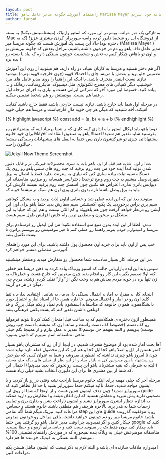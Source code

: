 ```yaml
---
layout: post
title: راهنمای آموزشی چگونه مدیر عامل یاهو Marissa Mayer را به خانه خود ببریم
author: farzad
---
```

به تازگی یک خبر خوانده بودم در این مورد که استیو وازنیاک (میشناسینش دیگه!) یه  بسته iMac از فروشگاه  اپل رو شخصا دلیور کرده واسه سورپرایز کردن مشتری عزیز! (که یه دختره بود) حالا این پست یک آموزش هست که چگونه مریسا میر (Marissa Mayer ) مدیر عامل داف یاهو رو دم در خونمون داشته باشیم، مراحل بعدش که چگونه ببریمش تو و اون تو باهاش چیکار کنیم به تلاش و شخصیت خودتون بستگی داره که بیاد یا بسته رو بده بره (:

اگر هم دختر هستید و مریسا به کارتان نمیاد، دو راه دارید، هم میتونید از روی این آموزش تضمینی جلو برید و بعدش با مریسا چای یا احتمالا قهوه (چون خارجیه قهوه بهتره) بنوشید نیازی نیست اینقدر منحرف باشید. یا اینکه این راهنما را روی مدیر عامل های مرد خوشتیپ دیگر کمپانی های مطرح تکنولوژی مثل فیسبوک، مایکروسافت، رهاتک و … پیاده کنید. خصوصا این مورد آخر که شرکتی ایرانی هست و نیازی به اجرای مرحله اول راهنما هم نیست. موفقیتش رو هم شخصا تضمین میکنم.

در مرحله اول شما باید خارج باشید، نیازی نیست خارجی باشید فقط خارج باشید کفایت میکنه. آخه شنیدید که میگن هر چی خوبه مالِ خارجیاست و مریسا هم خیلی خوبه!

{% highlight javascript %}
const add = (a, b) => a + b
{% endhighlight %}

دوما یاهو باید لوکال استور راه اندازی کنه، کاری که از شما برمیاد اینه که پیشنهادش رو برای خود خانوم Mayer بفرستید شاید تقدیر هم شدید! احتمالا یاهو یه صندوق انتقادات پیشنهاداتی چیزی تو شرکتشون دارن پس حتما به ایمیل های پیشنهادات رسیدگی میشه! خیالتون راحت.

![Jekyll Now Theme Screenshot](https://d2sis3lil8ndrq.cloudfront.net/screencasts/46e215cd-2eb3-4cf0-b699-713977a2b644.png "Jekyll Now Theme Screenshot")

بعد از اون، شاید هم قبل از اون یاهو باید یه سری محصولات فیزیکی تر و قابل دلیور شدن تولید کنه! ایده خود من چت روم برقیه که چت روم های سنتی یاهو رو روی یک دستگاه شبیه تبلت پیاده سازی کنن که نیازی به اینترنت نداره فقط با اتصال به برق شهری وصل میشیم به چت روم و مخ ترجیحا دختر/پسر همسایه رو میزنیم،  متاسفانه این دیوایس باتری نداره. اعتراض هم نکنین چون اسمش چت روم برقیه نمیشه کاریش کرد باید به برق وصل باشه! تازه بدون باتری وزن اون هم سبک تر میشه! خوبه که.

میتونید بعد این که این ایده عملی شد و حسابی ازاون لذت بردید و به مشکل کوتاهی سیم برق براش برخوردید یک پکیج اکستنشن سیم سفارش بدید حتما یاهو برای اون این آپشن رو درنظر خواهد گرفت چون هم یاهووئه و کم الکی نیست و هم این که خیلیا به این مشکل بر میخورن و منطقی ترین راه حلش افزایش طول سیم هست.

پ.ن: لطفا از این ایده بدون منبع سو استفاده نکنید! من این ایمیل رو فرستادم برای مریسا و امیدوارم خودم بتونم راهنما رو عملی کنم تا خبر موفقیتش رو بنویسم براتون تا پست تکمیل بشه.

خب پس از اون باید برای خرید اون محصول پول داشته باشید. برای این مورد راهنمای آموزشی مفصلی منتشر خواهم کرد.

در این مرحله، کار بسیار سادست شما محصول رو سفارش میدید و منتظر مینشینید.

سپس باید این ایده بازاریابی جالب که استیو وزنیاک پیاده کرده به ذهن مریسا هم خطور کنه اولا تصمیم بگیره این کار رو انجام بده. چون میدونین که خارج هست و خطرناکه یه زن تنها بره در خونه مردم بعدش هم یه وخت نگن از “واز” تقلید کرده. زشته، مردم چی میگن در هر دو گزینه.

اینجای کار یه مقدار به آمار و احتمال بستگی داره، من به شانس اعتقادی ندارم و تنها کلید اون رو در آمار و احتمال میدونم. جا داره همین جا از استاد آمار و احتمال دوره دانشگاهمون، همو ن خانومه که متاسفانه اسمشون یادم نمیاد و یکم هیکل بزرگ و قد کوتاهی داشتن تقدیر کنم که پست یکمی فرهنگی بشه.

همینطور ازون دختره ی همکلاسیم که یه ساعت قبل امتحان کمک کرد تا بتونم فرمولها رو کف دستم (خصوصا کف دست راست و ساعد اون که نمیشه با دست چپ روش نوشت) بنویسم و البته بفهمم چی نوشتم(!) تقدیر به عمل بیارم و از همینجا بگم خیلی ماهی. متاسفانه اسم نمیبرم که دلتون بسوزه.

آها بحث آمار شده بود از موضوع منحرف شدیم. در اینجا از آن رو که مشتریان یاهو بسیار کمتر هستن از اپل و اصلا یاهو کجا اپل کجا و هم این که این محصول قطعا تازه تولید شده چون تا امروز یاهو چیزی نداشته که اینطوری بفروشه و شما به عنوان کسی که طرحش رو پیشنهاد دادین میدونین کی به بازار میاد و از این نظر از خیلی های دیگه جلو هستید (البته به شرطی که بقیه مشتریای یاهو این پست رو نخونن که بعید میدونم!) احتمال این که شما از بین مشتری ها برای این دلیوری  انتخاب بشید خیلی زیاد هست.

مرحله آخر که خیلی مهمه برای اینکه خانوم مریسا ناراحت نشه وقتی در رو باز کردید و با ایشون مواجه شدید، حتما، تاکید میکنم حتما سورپرایز بشید یا حداقل تظاهر کنید که سورپرایز شدید! چون هدف ایشون همین هست و از اونجا که شما از روی این guide تضمینی دارید پیش میرید و مطمئن هستید که این اتفاق میفته و انتظارش رو دارید ممکنه به اندازه انتظار ایشون سورپرایز نشید و ایشون ناراحت بشن و بذارن برن و تمامی زحمات شما به هدر بره. بالاخره هرچقدر هم منطقی باشند خانوم هستند و حساس. مراعات کنید.
تبریک میگم شما اگه تمامی step های این guide رو با موفقیت گذرونده باشید خانوم مریسا میر رو دم خونتون خواهید داشت. باقی مراحل رو خودتون میدونی چیکار کنین و اگر نمیدونید چرا وقت مدیر عامل یاهو رو گرفتید پس حتما google کنید که باید چیکار کنید چون فقط یک بار میتونید تست کنید و جایی برای آزمون و خطا نیست. متاسفانه موضوعش خیلی به وبلاگ بنده نمیخوره که در موردش راهنمای تضمینی 100% بنویسم. البته بستگی به فیدبک خواننده ها هم داره.

امیدوارم ملاقات سازنده ای باشه و البته لازم به ذکر نیست که ایشون متاهل هستن یکم مراعات کنین.
